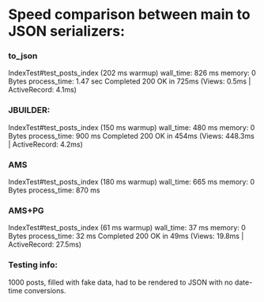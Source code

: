 Speed comparison between main to JSON serializers:
====

### to_json
IndexTest#test_posts_index (202 ms warmup)
           wall_time: 826 ms
              memory: 0 Bytes
        process_time: 1.47 sec
Completed 200 OK in 725ms (Views: 0.5ms | ActiveRecord: 4.1ms)

### JBUILDER:
IndexTest#test_posts_index (150 ms warmup)
           wall_time: 480 ms
              memory: 0 Bytes
        process_time: 900 ms
Completed 200 OK in 454ms (Views: 448.3ms | ActiveRecord: 4.2ms)

### AMS
IndexTest#test_posts_index (180 ms warmup)
           wall_time: 665 ms
              memory: 0 Bytes
        process_time: 870 ms

### AMS+PG
IndexTest#test_posts_index (61 ms warmup)
           wall_time: 37 ms
              memory: 0 Bytes
        process_time: 32 ms
Completed 200 OK in 49ms (Views: 19.8ms | ActiveRecord: 27.5ms)

### Testing info:
1000 posts, filled with fake data, had to be rendered to JSON with no date-time conversions.
